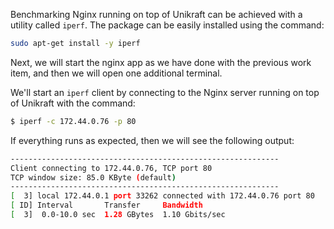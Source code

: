 Benchmarking Nginx running on top of Unikraft can be achieved with a utility called `iperf`.
The package can be easily installed using the command:

```bash
sudo apt-get install -y iperf
```

Next, we will start the nginx app as we have done with the previous work item, and then we will open one additional terminal.

We'll start an `iperf` client by connecting to the Nginx server running on top of Unikraft with the command:

```bash
$ iperf -c 172.44.0.76 -p 80
```

If everything runs as expected, then we will see the following output:

```bash
------------------------------------------------------------
Client connecting to 172.44.0.76, TCP port 80
TCP window size: 85.0 KByte (default)
------------------------------------------------------------
[  3] local 172.44.0.1 port 33262 connected with 172.44.0.76 port 80
[ ID] Interval       Transfer     Bandwidth
[  3]  0.0-10.0 sec  1.28 GBytes  1.10 Gbits/sec
```
